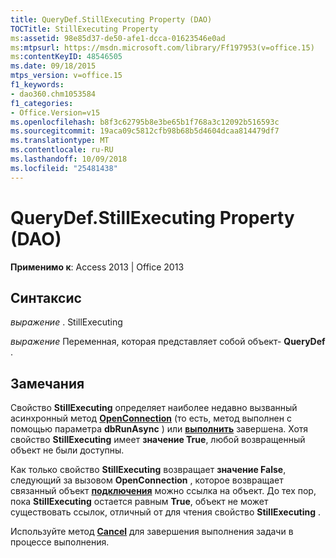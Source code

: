 ```yaml
---
title: QueryDef.StillExecuting Property (DAO)
TOCTitle: StillExecuting Property
ms:assetid: 98e85d37-de50-afe1-dcca-01623546e0ad
ms:mtpsurl: https://msdn.microsoft.com/library/Ff197953(v=office.15)
ms:contentKeyID: 48546505
ms.date: 09/18/2015
mtps_version: v=office.15
f1_keywords:
- dao360.chm1053584
f1_categories:
- Office.Version=v15
ms.openlocfilehash: b8f3c62795b8e3be65b1f768a3c12092b516593c
ms.sourcegitcommit: 19aca09c5812cfb98b68b5d4604dcaa814479df7
ms.translationtype: MT
ms.contentlocale: ru-RU
ms.lasthandoff: 10/09/2018
ms.locfileid: "25481438"
---
```

# <a name="querydefstillexecuting-property-dao"></a>QueryDef.StillExecuting Property (DAO)


**Применимо к**: Access 2013 | Office 2013

## <a name="syntax"></a>Синтаксис

*выражение* . StillExecuting

*выражение* Переменная, которая представляет собой объект- **QueryDef** .

## <a name="remarks"></a>Замечания

Свойство **StillExecuting** определяет наиболее недавно вызванный асинхронный метод **[OpenConnection](dbengine-openconnection-method-dao.md)** (то есть, метод выполнен с помощью параметра **dbRunAsync** ) или **[выполнить](querydef-execute-method-dao.md)** завершена. Хотя свойство **StillExecuting** имеет **значение True**, любой возвращенный объект не были доступны.

Как только свойство **StillExecuting** возвращает **значение False**, следующий за вызовом **OpenConnection** , которое возвращает связанный объект **[подключения](connection-object-dao.md)** можно ссылка на объект. До тех пор, пока **StillExecuting** остается равным **True**, объект не может существовать ссылок, отличный от для чтения свойство **StillExecuting** .

Используйте метод **[Cancel](connection-cancel-method-dao.md)** для завершения выполнения задачи в процессе выполнения.


